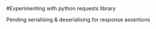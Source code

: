 #Experimenting with python requests library

Pending serialising & deserialising for response assertions